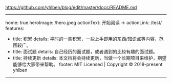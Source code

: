<!-- ---
home: true
heroImage: /logo.jpg
actionText: 快速上手 →
# actionLink: /zh/guide/
actionLink: /test/
features:
- title: 简洁至上
  details: 以 Markdown 为中心的项目结构，以最少的配置帮助你专注于写作。
- title: Vue驱动
  details: 享受 Vue + webpack 的开发体验，在 Markdown 中使用 Vue 组件，同时可以使用 Vue 来开发自定义主题。
- title: 高性能
  details: VuePress 为每个页面预渲染生成静态的 HTML，同时在页面被加载的时候，将作为 SPA 运行。
footer: MIT Licensed | Copyright © 2018-present Evan You -->
https://github.com/yhlben/blog/edit/master/docs/README.md

---
home: true
heroImage: /hero.jpeg
actionText: 开始阅读 →
actionLink: /test/
features:
- title: 积累
  details: 平时的一些积累，一些上手即用的东西/知识点等内容，范围较广。
- title: 面试题
  details: 自己经历的面试题，或者遇到的比较有趣的面试题。
- title: 持续更新
  details: 本文档将会持续更新，当做一个长期项目来维护，期望能够给大家带来帮助。
footer: MIT Licensed | Copyright © 2018-present yhlben
---
